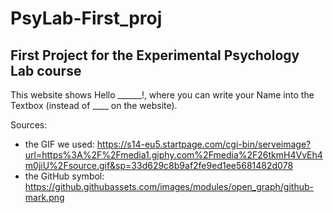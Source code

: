 # PsyLab-First_proj
## First Project for the Experimental Psychology Lab course

This website shows Hello ______!, where you can write your Name into the Textbox (instead of ____ on the website).



Sources:
- the GIF we used: https://s14-eu5.startpage.com/cgi-bin/serveimage?url=https%3A%2F%2Fmedia1.giphy.com%2Fmedia%2F26tkmH4VvEh4m0jiU%2Fsource.gif&sp=33d629c8b9af2fe9ed1ee5681482d078
- the GitHub symbol: https://github.githubassets.com/images/modules/open_graph/github-mark.png
